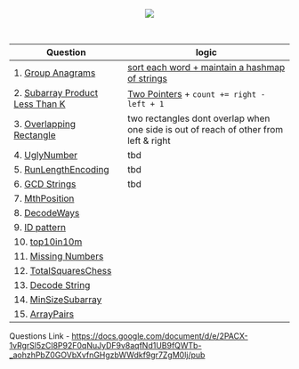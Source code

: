 <p align="center">
<img src="https://about.gitlab.com/images/case_study_logos/GSsignature_Blue.png" >
</p>

<br/>


| Question      | logic       |
| -----------   | ----------- |
| 1. [Group Anagrams ](https://leetcode.com/problems/group-anagrams/)        | [sort each word + maintain a hashmap of strings](GroupAnagramUmap.cpp)     |
| 2. [Subarray Product Less Than K](https://leetcode.com/problems/subarray-product-less-than-k/)    | [Two Pointers](2.SubArrayProductLessthanK.md) + ```count += right - left + 1```        |
| 3. [Overlapping Rectangle](https://leetcode.com/problems/rectangle-overlap/) | two rectangles dont overlap when one side is out of reach of other from left & right|
| 4. [UglyNumber](https://leetcode.com/problems/ugly-number) | tbd |
| 5. [RunLengthEncoding](https://leetcode.com/problems/string-compression/) | tbd |
| 6. [GCD Strings](https://leetcode.com/problems/greatest-common-divisor-of-strings/) | tbd |
| 7. [MthPosition](https://practice.geeksforgeeks.org/problems/find-the-position-of-m-th-item1723/1/) ||
| 8. [DecodeWays](https://leetcode.com/problems/decode-ways/) ||
| 9. [ID pattern](https://practice.geeksforgeeks.org/problems/number-following-a-pattern3126/1) ||
| 10. [top10in10m](https://leetcode.com/problems/kth-largest-element-in-an-array/)
| 11. [Missing Numbers](https://practice.geeksforgeeks.org/problems/find-missing-and-repeating2512/1/) ||
| 12. [TotalSquaresChess](https://practice.geeksforgeeks.org/problems/squares-in-nn-chessboard1801/1) ||
| 13. [Decode String](https://practice.geeksforgeeks.org/problems/decode-the-string2444/1)
| 14. [MinSizeSubarray](https://leetcode.com/problems/minimum-size-subarray-sum/)
| 15. [ArrayPairs](https://leetcode.com/problems/check-if-array-pairs-are-divisible-by-k/) 

Questions Link - https://docs.google.com/document/d/e/2PACX-1vRgrSl5zCl8P92F0qNuJyDF9v8aqfNd1UB9fQWTb-_aohzhPbZ0GOVbXvfnGHgzbWWdkf9gr7ZgM0lj/pub

